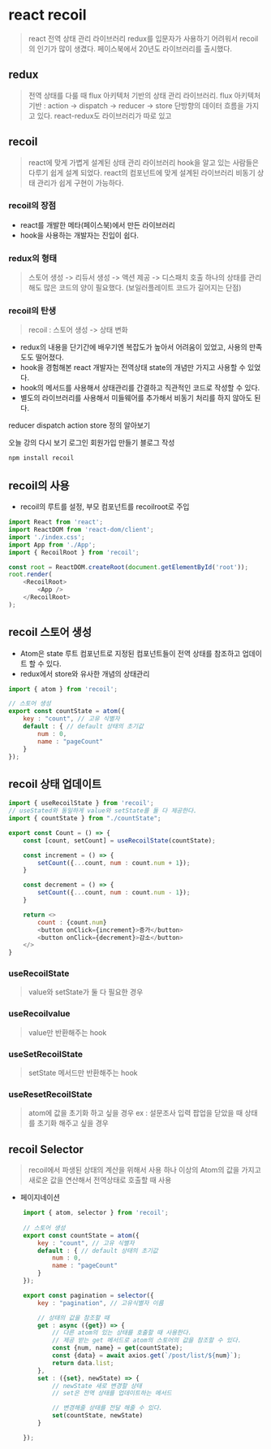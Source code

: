 # react recoil
> react 전역 상태 관리 라이브러리
> redux를 입문자가 사용하기 어려워서 recoil의 인기가 많이 생겼다.
> 페이스북에서 20년도 라이브러리를 출시했다.

## redux
> 전역 상태를 다룰 때 flux 아키텍처 기반의 상태 관리 라이브러리.
> flux 아키텍처 기반 : action -> dispatch -> reducer -> store
> 단방향의 데이터 흐름을 가지고 있다.
> react-redux도 라이브러리가 따로 있고

## recoil
> react에 맞게 가볍게 설계된 상태 관리 라이브러리
> hook을 알고 있는 사람들은 다루기 쉽게 설계 되었다.
> react의 컴포넌트에 맞게 설계된 라이브러리
> 비동기 상태 관리가 쉽게 구현이 가능하다.

### recoil의 장점
- react를 개발한 메타(페이스북)에서 만든 라이브러리
- hook을 사용하는 개발자는 진입이 쉽다.

### redux의 형태
> 스토어 생성 -> 리듀서 생성 -> 액션 제공 -> 디스패치 호출
> 하나의 상태를 관리해도 많은 코드의 양이 필요했다. (보일러플레이트 코드가 길어지는 단점)

### recoil의 탄생
> recoil : 스토어 생성 -> 상태 변화
- redux의 내용을 단기간에 배우기엔 복잡도가 높아서 어려움이 있었고, 사용의 만족도도 떨어졌다.
- hook을 경험해본 react 개발자는 전역상태 state의 개념만 가지고 사용할 수 있었다.
- hook의 메서드를 사용해서 상태관리를 간결하고 직관적인 코드로 작성할 수 있다.
- 별도의 라이브러리를 사용해서 미들웨어를 추가해서 비동기 처리를 하지 않아도 된다.

reducer
dispatch
action
store 정의 알아보기

오늘 강의 다시 보기
로그인 회원가입 만들기
블로그 작성

```sh
npm install recoil
```

## recoil의 사용
- recoil의 루트를 설정, 부모 컴포넌트를 recoilroot로 주입

```js
import React from 'react';
import ReactDOM from 'react-dom/client';
import './index.css';
import App from './App';
import { RecoilRoot } from 'recoil';

const root = ReactDOM.createRoot(document.getElementById('root'));
root.render(
    <RecoilRoot>
        <App />
    </RecoilRoot>
);
```

## recoil 스토어 생성
- Atom은 state 루트 컴포넌트로 지정된 컴포넌트들이 전역 상태를 참조하고 업데이트 할 수 있다.
- redux에서 store와 유사한 개념의 상태관리

```js
import { atom } from 'recoil';

// 스토어 생성
export const countState = atom({
    key : "count", // 고유 식별자
    default : { // default 상태의 초기값
        num : 0,
        name : "pageCount"
    }
});
```

## recoil 상태 업데이트
```js
import { useRecoilState } from 'recoil';
// useStated와 동일하게 value와 setState를 둘 다 제공한다.
import { countState } from "./countState";

export const Count = () => {
    const [count, setCount] = useRecoilState(countState);

    const increment = () => {
        setCount({...count, num : count.num + 1});
    }

    const decrement = () => {
        setCount({...count, num : count.num - 1});
    }

    return <>
        count : {count.num}
        <button onClick={increment}>증가</button>
        <button onClick={decrement}>감소</button>
    </>
}
```

### useRecoilState
> value와 setState가 둘 다 필요한 경우

### useRecoilvalue
> value만 반환해주는 hook

### useSetRecoilState
> setState 메서드만 반환해주는 hook

### useResetRecoilState
> atom에 값을 초기화 하고 싶을 경우
> ex : 설문조사 입력 팝업을 닫았을 때 상태를 초기화 해주고 싶을 경우


## recoil Selector
> recoil에서 파생된 상태의 계산을 위해서 사용
> 하나 이상의 Atom의 값을 가지고 새로운 값을 연산해서 전역상태로 호출할 때 사용

- 페이지네이션
```js
    import { atom, selector } from 'recoil';
    
    // 스토어 생성
    export const countState = atom({
        key : "count", // 고유 식별자
        default : { // default 상태의 초기값
            num : 0,
            name : "pageCount"
        }
    });

    export const pagination = selector({
        key : "pagination", // 고유식별자 이름

        // 상태의 값을 참조할 때
        get : async ({get}) => {
            // 다른 atom의 있는 상태를 호출할 때 사용한다.
            // 제공 받는 get 메서드로 atom의 스토어의 값을 참조할 수 있다.
            const {num, name} = get(countState);
            const {data} = await axios.get(`/post/list/${num}`);
            return data.list;
        },
        set : ({set}, newState) => {
            // newState 새로 변경할 상태
            // set은 전역 상태를 업데이트하는 메서드

            // 변경해줄 상태를 전달 해줄 수 있다.
            set(countState, newState)
        }

    });
```